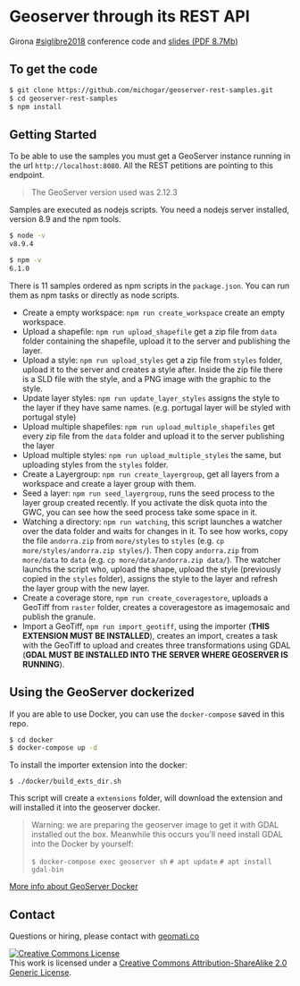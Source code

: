 # Geoserver through its REST API

Girona [#siglibre2018](https://twitter.com/search?q=%23siglibre2018) conference code and
[slides (PDF 8.7Mb)](https://github.com/michogar/geoserver-rest-samples/raw/master/docs/geoserver-rest-siglibre-2018.pdf)

## To get the code

```bash
$ git clone https://github.com/michogar/geoserver-rest-samples.git
$ cd geoserver-rest-samples
$ npm install
```

## Getting Started

To be able to use the samples you must get a GeoServer instance running in the url `http://localhost:8080`. All the REST
petitions are pointing to this endpoint.

> The GeoServer version used was 2.12.3

Samples are executed as nodejs scripts. You need a nodejs server installed, version 8.9 and the npm tools.

```bash
$ node -v
v8.9.4

$ npm -v
6.1.0
```

There is 11 samples ordered as npm scripts in the `package.json`. You can run them as npm tasks or directly as node scripts.

* Create a empty workspace: `npm run create_workspace` create an empty workspace.
* Upload a shapefile: `npm run upload_shapefile` get a zip file from `data` folder containing the shapefile, upload it to the server and publishing the layer.
* Upload a style: `npm run upload_styles` get a zip file from `styles` folder, upload it to the server and creates a style after.
Inside the zip file there is a SLD file with the style, and a PNG image with the graphic to the style.
* Update layer styles: `npm run update_layer_styles` assigns the style to the layer if they have same names. (e.g. portugal
layer will be styled with portugal style)
* Upload multiple shapefiles: `npm run upload_multiple_shapefiles` get every zip file from the `data` folder and upload it
to the server publishing the layer
* Upload multiple styles: `npm run upload_multiple_styles` the same, but uploading styles from the `styles` folder.
* Create a Layergroup: `npm run create_layergroup`, get all layers from a workspace and create a layer group with them.
* Seed a layer: `npm run seed_layergroup`, runs the seed process to the layer group created recently. If you activate the
disk quota into the GWC, you can see how the seed process take some space in it.
* Watching a directory: `npm run watching`, this script launches a watcher over the data folder and waits for changes in it.
To see how works, copy the file `andorra.zip` from `more/styles` to `styles` (e.g. `cp more/styles/andorra.zip styles/`). Then
copy `andorra.zip` from `more/data` to `data` (e.g. `cp more/data/andorra.zip data/`). The watcher launchs the script who,
upload the shape, upload the style (previously copied in the `styles` folder), assigns the style to the layer and refresh
the layer group with the new layer.
* Create a coverage store, `npm run create_coveragestore`, uploads a GeoTiff from `raster` folder, creates a coveragestore as imagemosaic
 and publish the granule.
* Import a GeoTiff, `npm run import_geotiff`, using the importer (**THIS EXTENSION MUST BE INSTALLED**), creates an import,
creates a task with the GeoTiff to upload and creates three transformations using GDAL (**GDAL MUST BE INSTALLED INTO THE SERVER
WHERE GEOSERVER IS RUNNING**).

## Using the GeoServer dockerized
If you are able to use Docker, you can use the `docker-compose` saved in this repo.

```bash
$ cd docker
$ docker-compose up -d
```

To install the importer extension into the docker:

```
$ ./docker/build_exts_dir.sh
```

This script will create a `extensions` folder, will download the extension and will installed it into the geoserver docker.

> Warning: we are preparing the geoserver image to get it with GDAL installed out the box. Meanwhile this occurs you'll
> need install GDAL into the Docker by yourself:
>
> `$ docker-compose exec geoserver sh`
> `# apt update`
> `# apt install gdal-bin`

[More info about GeoServer Docker](https://hub.docker.com/r/oscarfonts/geoserver/)

## Contact
Questions or hiring, please contact with [geomati.co](http://geomati.co)

<a rel="license" href="http://creativecommons.org/licenses/by-sa/2.0/"><img alt="Creative Commons License" style="border-width:0" src="https://i.creativecommons.org/l/by-sa/2.0/88x31.png" /></a><br />This work is licensed under a <a rel="license" href="http://creativecommons.org/licenses/by-sa/2.0/">Creative Commons Attribution-ShareAlike 2.0 Generic License</a>.
